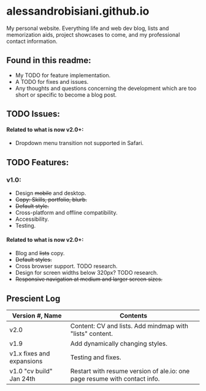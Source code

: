 # alessandrobisiani.github.io

My personal website. Everything life and web dev blog, lists and 
memorization aids, project showcases to come, and my professional 
contact information.

## Found in this readme:
* My TODO for feature implementation.
* A TODO for fixes and issues.
* Any thoughts and questions concerning the development 
    which are too short or specific to become a blog post.
 
## TODO Issues:
#### Related to what is now v2.0+:
* Dropdown menu transition not supported in Safari.

## TODO Features:
### v1.0:
* Design ~~mobile~~ and desktop.
* ~~Copy: Skills, portfolio, blurb.~~
* ~~Default style.~~
* Cross-platform and offline compatibility.
* Accessibility.
* Testing.

#### Related to what is now v2.0+:
* Blog and ~~lists~~ copy.
* ~~Default styles.~~
* Cross browser support. TODO research.
* Design for screen widths below 320px? TODO research.
* ~~Responsive navigation at medium and larger screen sizes.~~

## Prescient Log
Version #, Name| Contents
----------------------- | -----------------------
v2.0 | Content: CV and lists. Add mindmap  with "lists" content.
v1.9 | Add dynamically changing styles.
v1.x fixes and expansions | Testing and fixes.
v1.0 "cv build" Jan 24th | Restart with resume version of ale.io: one page resume with contact info.
